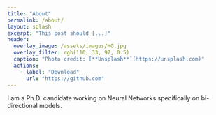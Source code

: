 ```yaml
---
title: "About"
permalink: /about/
layout: splash
excerpt: "This post should [...]"
header:
  overlay_image: /assets/images/HG.jpg
  overlay_filter: rgb(110, 33, 97, 0.5)
  caption: "Photo credit: [**Unsplash**](https://unsplash.com)"
  actions:
    - label: "Download"
      url: "https://github.com"
---
```


I am a Ph.D. candidate working on Neural Networks specifically on bi-directional models.
